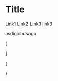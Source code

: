 # Title
[Link1](https://mail.google.com/)
[Link2](https://www.youtube.com/)
[Link3](https://www.google.com/)
[link3](youtube)

asdigiohdsago

[

]

(
    
)
